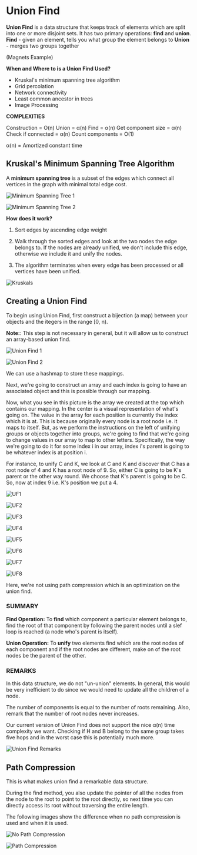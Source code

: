 # Union Find

**Union Find** is a data structure that keeps track of elements which are split into one or more disjoint sets. It has two primary operations: **find** and **union**.
**Find** - given an element, tells you what group the element belongs to
**Union** - merges two groups together

(Magnets Example)

**When and Where to is a Union Find Used?**

- Kruskal's minimum spanning tree algorithm
- Grid percolation
- Network connectivity
- Least common ancestor in trees
- Image Processing

**COMPLEXITIES**

Construction = O(n)
Union = α(n)
Find = α(n)
Get component size = α(n)
Check if connected = α(n)
Count components = O(1)

α(n) = Amortized constant time

## Kruskal's Minimum Spanning Tree Algorithm

A **minimum spanning tree** is a subset of the edges which connect all vertices in the graph with minimal total edge cost.

![Minimum Spanning Tree 1](../Images/MST1.png)

![Minimum Spanning Tree 2](../Images/MST2.png)

**How does it work?**

1. Sort edges by ascending edge weight

2. Walk through the sorted edges and look at the two nodes the edge belongs to. If the nodes are already unified, we don't include this edge, otherwise we include it and unify the nodes.

3. The algorithm terminates when every edge has been processed or all vertices have been unified.

![Kruskals](../Images/Kruskals.png)

## Creating a Union Find

To begin using Union Find, first construct a bijection (a map) between your objects and the itegers in the range [0, n).

**Note:**: This step is not necessary in general, but it will allow us to construct an array-based union find.

![Union Find 1](../Images/UnionFindCreation1.png)

![Union Find 2](../Images/UnionFindCreation2.png)

We can use a hashmap to store these mappings.

Next, we're going to construct an array and each index is going to have an associated object and this is possible through our mapping.

Now, what you see in this picture is the array we created at the top which contains our mapping. In the center is a visual representation of what's going on. The value in the array for each position is currently the index which it is at. This is because originally every node is a root node i.e. it maps to itself. But, as we perform the instructions on the left of unifying groups or objects together into groups, we're going to find that we're going to change values in our array to map to other letters.
Specifically, the way we're going to do it for some index i in our array, index i's parent is going to be whatever index is at position i.

For instance, to unify C and K, we look at C and K and discover that C has a root node of 4 and K has a root node of 9. So, either C is going to be K's parent or the other way round. We choose that K's parent is going to be C. So, now at index 9 i.e. K's position we put a 4.

![UF1](../Images/CreateUFSteps1.png)

![UF2](../Images/CreateUFSteps2.png)

![UF3](../Images/CreateUFSteps3.png)

![UF4](../Images/CreateUFSteps4.png)

![UF5](../Images/CreateUFSteps5.png)

![UF6](../Images/CreateUFSteps6.png)

![UF7](../Images/CreateUFSteps7.png)

![UF8](../Images/CreateUFSteps8.png)

Here, we're not using path compression which is an optimization on the union find.

### SUMMARY

**Find Operation:** To **find** which component a particular element belongs to, find the root of that component by following the parent nodes until a slef loop is reached (a node who's parent is itself).

**Union Operation:** To **unify** two elements find which are the root nodes of each component and if the root nodes are different, make on of the root nodes be the parent of the other.

### REMARKS

In this data structure, we do not "un-union" elements. In general, this would be very inefficient to do since we would need to update all the children of a node.

The number of components is equal to the number of roots remaining. Also, remark that the number of root nodes never increases.

Our current version of Union Find does not support the nice α(n) time complexity we want. Checking if H and B belong to the same group takes five hops and in the worst case this is potentially much more.

![Union Find Remarks](../Images/UnionFindRemarks.png)

## Path Compression

This is what makes union find a remarkable data structure.

During the find method, you also update the pointer of all the nodes from the node to the root to point to the root directly, so next time you can directly access its root without traversing the entire length.

The following images show the difference when no path compression is used and when it is used.

![No Path Compression](../Images/NoPathCompression.png)

![Path Compression](../Images/PathCompression.png)
